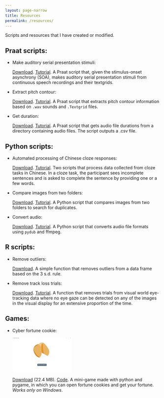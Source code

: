 ```yaml
---
layout: page-narrow
title: Resources
permalink: /resources/
---
```


Scripts and resources that I have created or modified. 

## Praat scripts:

- Make auditory serial presentation stimuli:

  <a href="/files/resources/praat/auditory-SP-stimuli-from-textgrid" download>Download</a>. [Tutorial](https://yiling-huo.github.io/tutorials/2023/03/10/make-auditory-sp-stimuli.html). A Praat script that, given the stimulus-onset asynchrony (SOA), makes auditory serial presentation stimuli from continuous speech recordings and their textgrids.
  
- Extract pitch contour:

  <a href="/files/resources/praat/extract_pitch_contour" download>Download</a>. [Tutorial](https://yiling-huo.github.io/tutorials/2023/03/10/extract-tone.html). A Praat script that extracts pitch contour information based on `.wav` sounds and `.Textgrid` files.

- Get duration:

  <a href="/files/resources/praat/get_duration" download>Download</a>. [Tutorial](https://yiling-huo.github.io/tutorials/2023/06/14/get-duration.html). A Praat script that gets audio file durations from a directory containing audio files. The script outputs a .csv file.

## Python scripts:

- Automated processing of Chinese cloze responses:

  <a href="/files/resources/python/chinese-cloze.zip" download>Download</a>. [Tutorial](https://yiling-huo.github.io/tutorials/2023/02/06/How-to-process-cloze.html). Two scripts that process data collected from cloze tasks in Chinese. In a cloze task, the participant sees incomplete sentences and is asked to complete the sentence by providing one or a few words.

- Compare images from two folders:

  <a href="/files/resources/python/compare_images.py" download>Download</a>. [Tutorial](https://yiling-huo.github.io/tutorials/2023/03/30/compare-images.html). A Python script that compares images from two folders to search for duplicates. 

- Convert audio:

  <a href="/files/resources/python/convert_audio.py" download>Download</a>. [Tutorial](https://yiling-huo.github.io/tutorials/2023/06/14/convert-audio.html). A Python script that converts audio file formats using `pydub` and ffmpeg. 

## R scripts:

- Remove outliers:

  <a href="/files/resources/r/remove_outlier_function.R" download>Download</a>. A simple function that removes outliers from a data frame based on the 3 s.d. rule. 

- Remove track loss trials:

  <a href="/files/resources/r/remove_trackloss.R" download>Download</a>. [Tutorial](https://yiling-huo.github.io/tutorials/2023/04/25/trackloss.html). A function that removes trials from visual world eye-tracking data where no eye gaze can be detected on any of the images in the visual display for an extensive proportion of the time. 

## Games:

- Cyber fortune cookie:

  <p><img src="/images/resources/fortune-cookie-game.png"  width="40%"></p>

  <a href="/files/resources/games/cyber-fortune-cookie_exe.win-amd64-3.10.zip" download>Download</a> (22.4 MB). [Code](https://github.com/Yiling-Huo/cyber-fortune-cookie). A mini-game made with python and pygame, in which you can open fortune cookies and get your fortune. *Works only on Windows*. 
